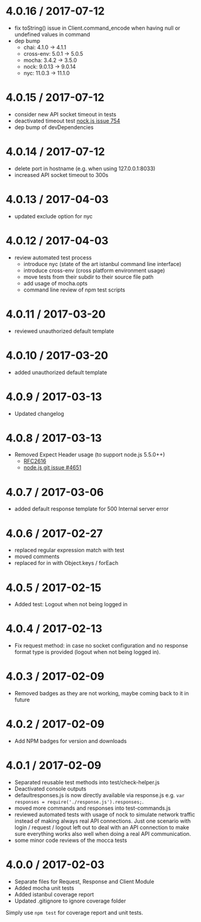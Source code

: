 4.0.16 / 2017-07-12
===================
  * fix toString() issue in Client.command_encode when having null or undefined values in command
  * dep bump
    * chai: 4.1.0 -> 4.1.1
    * cross-env: 5.0.1 -> 5.0.5
    * mocha: 3.4.2 -> 3.5.0
    * nock: 9.0.13 -> 9.0.14
    * nyc: 11.0.3 -> 11.1.0

4.0.15 / 2017-07-12
===================
  * consider new API socket timeout in tests
  * deactivated timeout test [nock.js issue 754](https://github.com/node-nock/nock/issues/754)
  * dep bump of devDependencies

4.0.14 / 2017-07-12
===================
  * delete port in hostname (e.g. when using 127.0.0.1:8033)
  * increased API socket timeout to 300s

4.0.13 / 2017-04-03
===================
  * updated exclude option for nyc

4.0.12 / 2017-04-03
===================
  * review automated test process
    * introduce nyc (state of the art istanbul command line interface)
    * introduce cross-env (cross platform environment usage)
    * move tests from their subdir to their source file path
    * add usage of mocha.opts
    * command line review of npm test scripts

4.0.11 / 2017-03-20
===================
  * reviewed unauthorized default template

4.0.10 / 2017-03-20
===================
  * added unauthorized default template

4.0.9 / 2017-03-13
===================
  * Updated changelog

4.0.8 / 2017-03-13
===================
  * Removed Expect Header usage (to support node.js 5.5.0++)
    * [RFC2616](https://www.w3.org/Protocols/rfc2616/rfc2616-sec8.html)
    * [node.js git issue #4651](https://github.com/nodejs/node-v0.x-archive/issues/4651)

4.0.7 / 2017-03-06
===================
  * added default response template for 500 Internal server error

4.0.6 / 2017-02-27
===================
  * replaced regular expression match with test
  * moved comments
  * replaced for in with Object.keys / forEach

4.0.5 / 2017-02-15
===================

  * Added test: Logout when not being logged in

4.0.4 / 2017-02-13
===================

  * Fix request method: in case no socket configuration and no response format type is provided (logout when not being logged in).

4.0.3 / 2017-02-09
===================

  * Removed badges as they are not working, maybe coming back to it in future

4.0.2 / 2017-02-09
===================

  * Add NPM badges for version and downloads

4.0.1 / 2017-02-09
===================

  * Separated reusable test methods into test/check-helper.js
  * Deactivated console outputs
  * defaultresponses.js is now directly available via response.js e.g. `var responses = require('./response.js').responses;`.
  * moved more commands and responses into test-commands.js
  * reviewed automated tests with usage of nock to simulate network traffic instead of making always real API connections. Just one scenario with login / request / logout left out to deal with an API connection to make sure everything works also well when doing a real API communication.
  * some minor code reviews of the mocca tests

4.0.0 / 2017-02-03
===================

  * Separate files for Request, Response and Client Module
  * Added mocha unit tests
  * Added istanbul coverage report
  * Updated .gitignore to ignore coverage folder

Simply use `npm test` for coverage report and unit tests.
